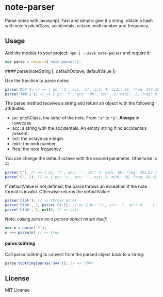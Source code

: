 # note-parser

Parse notes with javascript. Fast and simple: give it a string, obtain a hash
with note's pitchClass, accidentals, octave, midi number and frequency.

## Usage

Add the module to your project: `npm i --save note-parser` and require it:
```js
var parse = require('note-parser');
```

#### parse(noteString [, defaultOctave, defaultValue ])

Use the function to parse notes:

```js
parse('Db4'); // => { pc: 'd', acc: 'b', oct: 4, midi: 61, freq: 277.18 }
parse('f##-2'); // => { pc: 'f', acc: '##', oct: -2, midi: -5, freq: 6.12 }
```

The parse method receives a string and return an object with the following
attributes:
- pc: pitchClass, the _letter_ of the note. From `"a"` to `"g"`. __Always__ in lowecase.
- acc: a string with the accidentals. An empty string if no accidentals present.
- oct: the octave as integer.
- midi: the midi number
- freq: the note frequency

You can change the default octave with the second parameter. Otherwise is 4:

```js
parse('C'); // => { pc: 'c', acc: '', oct: 4, midi: 60, freq: 261.63 }
parse('C', 2); // => { pc: 'c', acc: '', oct: 2, midi: 36, freq: 65.41 }
```

If defaultValue is not defined, the parse throws an exception if the note format is invalid.
Otherwise returns the defaultValue:

```js
parse('blah'); // => throws Error
parse('blah', 2, parse('C4')); // => { pc: 'c', acc: '', oct: 4 ... }
parse('blah', 2, null); // => null
```

Note: _calling parse on a parsed object return itself_:

```js
var n = parse('C');
n === parse(n) // => true
```

#### parse.toString

Call parse.toString to convert from the parsed object back to a string:

```js
parse.toString(parse('D#4')); // => 'd#4'
```

## License

MIT License
